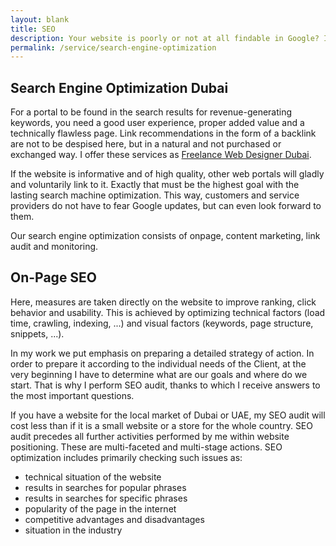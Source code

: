 ```yaml
---
layout: blank
title: SEO
description: Your website is poorly or not at all findable in Google? I can help you with our search engine optimization.
permalink: /service/search-engine-optimization
---
```


## Search Engine Optimization Dubai

For a portal to be found in the search results for revenue-generating keywords, you need a good user experience, proper added value and a technically flawless page. Link recommendations in the form of a backlink are not to be despised here, but in a natural and not purchased or exchanged way. I offer these services as [Freelance Web Designer Dubai](/).

If the website is informative and of high quality, other web portals will gladly and voluntarily link to it. Exactly that must be the highest goal with the lasting search machine optimization. This way, customers and service providers do not have to fear Google updates, but can even look forward to them.

Our search engine optimization consists of onpage, content marketing, link audit and monitoring.


## On-Page SEO

Here, measures are taken directly on the website to improve ranking, click behavior and usability. This is achieved by optimizing technical factors (load time, crawling, indexing, ...) and visual factors (keywords, page structure, snippets, ...).

In my work we put emphasis on preparing a detailed strategy of action. In order to prepare it according to the individual needs of the Client, at the very beginning I have to determine what are our goals and where do we start. That is why I perform SEO audit, thanks to which I receive answers to the most important questions.

If you have a website for the local market of Dubai or UAE, my SEO audit will cost less than if it is a small website or a store for the whole country. SEO audit precedes all further activities performed by me within website positioning. These are multi-faceted and multi-stage actions. SEO optimization includes primarily checking such issues as:

* technical situation of the website
* results in searches for popular phrases
* results in searches for specific phrases
* popularity of the page in the internet
* competitive advantages and disadvantages
* situation in the industry

